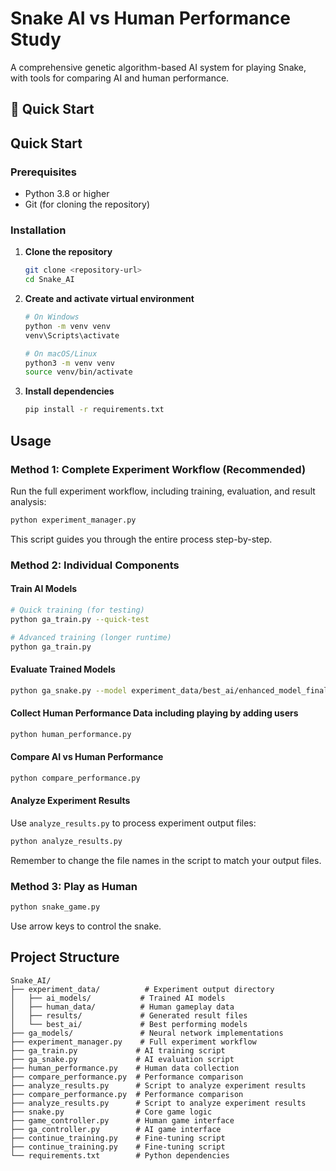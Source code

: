 # Snake AI vs Human Performance Study

A comprehensive genetic algorithm-based AI system for playing Snake, with tools for comparing AI and human performance.

## 🚀 Quick Start

## Quick Start

### Prerequisites
- Python 3.8 or higher
- Git (for cloning the repository)

### Installation

1. **Clone the repository**
   ```bash
   git clone <repository-url>
   cd Snake_AI
   ```

2. **Create and activate virtual environment**
   ```bash
   # On Windows
   python -m venv venv
   venv\Scripts\activate

   # On macOS/Linux
   python3 -m venv venv
   source venv/bin/activate
   ```

3. **Install dependencies**
   ```bash
   pip install -r requirements.txt
   ```

## Usage

### Method 1: Complete Experiment Workflow (Recommended)

Run the full experiment workflow, including training, evaluation, and result analysis:

```bash
python experiment_manager.py
```

This script guides you through the entire process step-by-step.

### Method 2: Individual Components

#### Train AI Models
```bash
# Quick training (for testing)
python ga_train.py --quick-test

# Advanced training (longer runtime)
python ga_train.py
```

#### Evaluate Trained Models
```bash
python ga_snake.py --model experiment_data/best_ai/enhanced_model_final.pkl --display --games 10

```

#### Collect Human Performance Data including playing by adding users
```bash
python human_performance.py
```

#### Compare AI vs Human Performance
```bash
python compare_performance.py
```

#### Analyze Experiment Results
Use `analyze_results.py` to process experiment output files:

```bash
python analyze_results.py
```
Remember to change the file names in the script to match your output files.

### Method 3: Play as Human
```bash
python snake_game.py
```

Use arrow keys to control the snake.

## Project Structure

```
Snake_AI/
├── experiment_data/          # Experiment output directory
│   ├── ai_models/           # Trained AI models
│   ├── human_data/          # Human gameplay data
│   ├── results/             # Generated result files
│   └── best_ai/             # Best performing models
├── ga_models/               # Neural network implementations
├── experiment_manager.py    # Full experiment workflow
├── ga_train.py             # AI training script
├── ga_snake.py             # AI evaluation script
├── human_performance.py    # Human data collection
├── compare_performance.py  # Performance comparison
├── analyze_results.py      # Script to analyze experiment results
├── compare_performance.py  # Performance comparison
├── analyze_results.py      # Script to analyze experiment results
├── snake.py                # Core game logic
├── game_controller.py      # Human game interface
├── ga_controller.py        # AI game interface
├── continue_training.py    # Fine-tuning script
├── continue_training.py    # Fine-tuning script
└── requirements.txt        # Python dependencies
```
